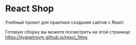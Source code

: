 # React Shop
Учебный проект для практики создания сайтов с React

Готовую сборку вы можете посмотреть на этой странице: https://ilyapetrovm.github.io/react_films
